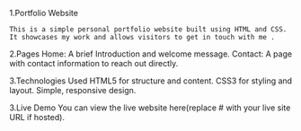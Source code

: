  1.Portfolio Website

    This is a simple personal portfolio website built using HTML and CSS. It showcases my work and allows visitors to get in touch with me .
    
 2.Pages
    Home: A brief Introduction and welcome message.
    Contact: A page with contact information to reach out directly.

3.Technologies Used
    HTML5 for structure and content.
    CSS3 for styling and layout.
    Simple, responsive design.

3.Live Demo
   You can view the live website here(replace # with your live site URL if hosted).
